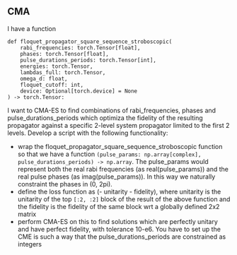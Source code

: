 ## CMA

I have a function 

```
def floquet_propagator_square_sequence_stroboscopic(
    rabi_frequencies: torch.Tensor[float],
    phases: torch.Tensor[float],
    pulse_durations_periods: torch.Tensor[int],
    energies: torch.Tensor,
    lambdas_full: torch.Tensor,
    omega_d: float,
    floquet_cutoff: int,
    device: Optional[torch.device] = None
) -> torch.Tensor:
```

I want to CMA-ES to find combinations of rabi_frequencies, phases and pulse_durations_periods which optimiza the fidelity of the resulting propagator against a specific 2-level system propagator limited to the first 2 levels. Develop a script with the following functionality:
- wrap the floquet_propagator_square_sequence_stroboscopic function so that we have a function `(pulse_params: np.array[complex], pulse_durations_periods) -> np.array`. The pulse_params would represent both the real rabi frequencies (as real(pulse_params)) and the real pulse phases (as imag(pulse_params)). In this way we naturally constraint the phases in (0, 2pi). 
- define the loss function as (- unitarity - fidelity), where unitarity is the unitarity of the top `[:2, :2]` block of the result of the above function and the fidelity is the fidelity of the same block wrt a globally defined 2x2 matrix
- perform CMA-ES on this to find solutions which are perfectly unitary and have perfect fidelity, with tolerance 10-e6. You have to set up the CME is such a way that the pulse_durations_periods are constrained as integers
